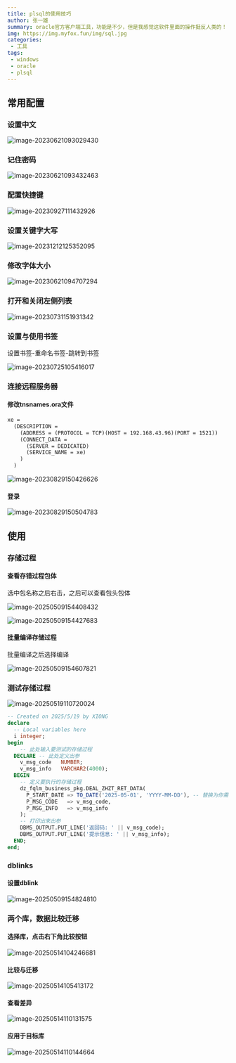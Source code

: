 ```yaml
---
title: plsql的使用技巧
author: 张一雄
summary: oracle官方客户端工具，功能是不少，但是我感觉这软件里面的操作挺反人类的！
img: https://img.myfox.fun/img/sql.jpg
categories:
 - 工具
tags:
 - windows
 - oracle
 - plsql
---
```


## 常用配置

### 设置中文

![image-20230621093029430](https://img.myfox.fun/img/20230621093030.png)

### 记住密码

![image-20230621093432463](https://img.myfox.fun/img/20230621093433.png)

### 配置快捷键

![image-20230927111432926](https://img.myfox.fun/img/20230927111434.png)

### 设置关键字大写

![image-20231212125352095](https://img.myfox.fun/img/20231212125354.png)

### 修改字体大小

![image-20230621094707294](https://img.myfox.fun/img/20230621094708.png)

### 打开和关闭左侧列表

![image-20230731151931342](https://img.myfox.fun/img/20230731151934.png)

### 设置与使用书签

设置书签-重命名书签-跳转到书签

![image-20230725105416017](https://img.myfox.fun/img/20230725105419.png)

### 连接远程服务器

#### 修改tnsnames.ora文件

```txt
xe =
  (DESCRIPTION =
    (ADDRESS = (PROTOCOL = TCP)(HOST = 192.168.43.96)(PORT = 1521))
    (CONNECT_DATA =
      (SERVER = DEDICATED)
      (SERVICE_NAME = xe)
    )
  )
```

![image-20230829150426626](https://img.myfox.fun/img/20230829150427.png)

#### 登录

![image-20230829150504783](https://img.myfox.fun/img/20230829150505.png)

## 使用

### 存储过程

#### 查看存错过程包体

选中包名称之后右击，之后可以查看包头包体

![image-20250509154408432](http://img.myfox.fun/img/image-20250509154408432.png)

![image-20250509154427683](http://img.myfox.fun/img/image-20250509154427683.png)

#### 批量编译存储过程

批量编译之后选择编译

![image-20250509154607821](http://img.myfox.fun/img/image-20250509154607821.png)

### 测试存储过程

![image-20250519110720024](http://img.myfox.fun/img/image-20250519110720024.png)

```sql
-- Created on 2025/5/19 by XIONG 
declare 
  -- Local variables here
  i integer;
begin
	-- 此处输入要测试的存储过程
  DECLARE -- 此处定义出参
    v_msg_code   NUMBER;
    v_msg_info   VARCHAR2(4000);
  BEGIN
  	-- 定义要执行的存储过程
    dz_fqlm_business_pkg.DEAL_ZHZT_RET_DATA(
      P_START_DATE => TO_DATE('2025-05-01', 'YYYY-MM-DD'), -- 替换为你需要的日期
      P_MSG_CODE   => v_msg_code,
      P_MSG_INFO   => v_msg_info
    );
	-- 打印出来出参
    DBMS_OUTPUT.PUT_LINE('返回码: ' || v_msg_code);
    DBMS_OUTPUT.PUT_LINE('提示信息: ' || v_msg_info);
  END;
end;
```

### dblinks

#### 设置dblink

![image-20250509154824810](http://img.myfox.fun/img/image-20250509154824810.png)

### 两个库，数据比较迁移

#### 选择库，点击右下角比较按钮

![image-20250514104246681](http://img.myfox.fun/img/image-20250514104246681.png)

#### 比较与迁移

![image-20250514105413172](http://img.myfox.fun/img/image-20250514105413172.png)

#### 查看差异

![image-20250514110131575](http://img.myfox.fun/img/image-20250514110131575.png)

#### 应用于目标库

![image-20250514110144664](http://img.myfox.fun/img/image-20250514110144664.png)
